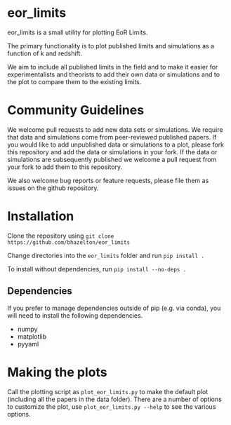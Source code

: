 # eor_limits

eor_limits is a small utility for plotting EoR Limits.

The primary functionality is to plot published limits and simulations as a
function of k and redshift.

We aim to include all published limits in the field and to make it easier for
experimentalists and theorists to add their own data or simulations and
to the plot to compare them to the existing limits.

# Community Guidelines
We welcome pull requests to add new data sets or simulations. We require that
data and simulations come from peer-reviewed published papers. If you would
like to add unpublished data or simulations to a plot, please fork this
repository and add the data or simulations in your fork. If the data or
simulations are subsequently published we welcome a pull request from your
fork to add them to this repository.

We also welcome bug reports or feature requests, please file them as issues
on the github repository.

# Installation
Clone the repository using
```git clone https://github.com/bhazelton/eor_limits```

Change directories into the `eor_limits` folder and run ```pip install .```

To install without dependencies, run `pip install --no-deps .`

## Dependencies
If you prefer to manage dependencies outside of pip (e.g. via conda), you will
need to install the following dependencies.

* numpy
* matplotlib
* pyyaml

# Making the plots
Call the plotting script as ```plot_eor_limits.py``` to make the default
plot (including all the papers in the data folder). There are a number of
options to customize the plot, use ```plot_eor_limits.py --help```
to see the various options.
